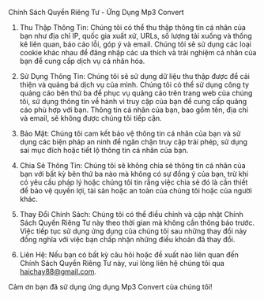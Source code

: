 Chính Sách Quyền Riêng Tư - Ứng Dụng Mp3 Convert

1. Thu Thập Thông Tin:
Chúng tôi có thể thu thập thông tin cá nhân của bạn như địa chỉ IP, quốc gia xuất xứ, URLs, số lượng tải xuống và thống kê liên quan, báo cáo lỗi, góp ý và email. Chúng tôi sẽ sử dụng các loại cookie khác nhau để đăng nhập các ưa thích và trải nghiệm cá nhân của bạn để cung cấp dịch vụ cá nhân hóa.

2. Sử Dụng Thông Tin:
Chúng tôi sẽ sử dụng dữ liệu thu thập được để cải thiện và quảng bá dịch vụ của mình. Chúng tôi có thể sử dụng công ty quảng cáo bên thứ ba để phục vụ quảng cáo trên trang web của chúng tôi, sử dụng thông tin về hành vi truy cập của bạn để cung cấp quảng cáo phù hợp với bạn. Thông tin cá nhân của bạn, bao gồm tên, địa chỉ và email, sẽ không được chúng tôi tiếp cận.

3. Bảo Mật:
Chúng tôi cam kết bảo vệ thông tin cá nhân của bạn và sử dụng các biện pháp an ninh để ngăn chặn truy cập trái phép, sử dụng sai mục đích hoặc tiết lộ thông tin cá nhân của bạn.

4. Chia Sẻ Thông Tin:
Chúng tôi sẽ không chia sẻ thông tin cá nhân của bạn với bất kỳ bên thứ ba nào mà không có sự đồng ý của bạn, trừ khi có yêu cầu pháp lý hoặc chúng tôi tin rằng việc chia sẻ đó là cần thiết để bảo vệ quyền lợi, tài sản hoặc an toàn của chúng tôi hoặc của người khác.

5. Thay Đổi Chính Sách:
Chúng tôi có thể điều chỉnh và cập nhật Chính Sách Quyền Riêng Tư này theo thời gian mà không cần thông báo trước. Việc tiếp tục sử dụng ứng dụng của chúng tôi sau những thay đổi này đồng nghĩa với việc bạn chấp nhận những điều khoản đã thay đổi.

6. Liên Hệ:
Nếu bạn có bất kỳ câu hỏi hoặc đề xuất nào liên quan đến Chính Sách Quyền Riêng Tư này, vui lòng liên hệ chúng tôi qua haichay88@gmail.com.

Cảm ơn bạn đã sử dụng ứng dụng Mp3 Convert của chúng tôi!
